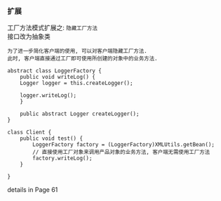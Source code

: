 ### 扩展


工厂方法模式扩展之:  `隐藏工厂方法`  
接口改为抽象类

````
为了进一步简化客户端的使用, 可以对客户端隐藏工厂方法.  
此时, 客户端直接通过工厂即可使用所创建的对象中的业务方法.
````

````
abstract class LoggerFactory {
	public void writeLog() {
	Logger logger = this.createLogger();
			
	logger.writeLog();
	}

	public abstract Logger createLogger();
}
````
````
class Client {
	public void test() {
		LoggerFactory factory = (LoggerFactory)XMLUtils.getBean();
		// 直接使用工厂对象来调用产品对象的业务方法, 客户端无需使用工厂方法
		factory.writeLog();
	}

}
````

details in <design-pattern-java> Page 61
